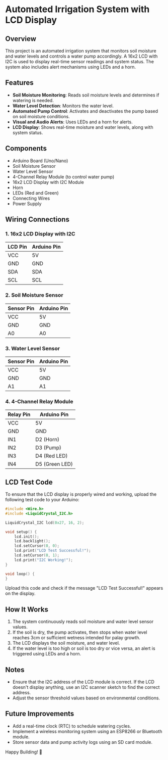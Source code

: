 
# Automated Irrigation System with LCD Display

## Overview
This project is an automated irrigation system that monitors soil moisture and water levels and controls a water pump accordingly. A 16x2 LCD with I2C is used to display real-time sensor readings and system status. The system also includes alert mechanisms using LEDs and a horn.

## Features
- **Soil Moisture Monitoring**: Reads soil moisture levels and determines if watering is needed.
- **Water Level Detection**: Monitors the water level.
- **Automated Pump Control**: Activates and deactivates the pump based on soil moisture conditions.
- **Visual and Audio Alerts**: Uses LEDs and a horn for alerts.
- **LCD Display**: Shows real-time moisture and water levels, along with system status.

## Components
- Arduino Board (Uno/Nano)
- Soil Moisture Sensor
- Water Level Sensor
- 4-Channel Relay Module (to control water pump)
- 16x2 LCD Display with I2C Module
- Horn
- LEDs (Red and Green)
- Connecting Wires
- Power Supply

## Wiring Connections
### 1. **16x2 LCD Display with I2C**
| LCD Pin  | Arduino Pin |
|----------|------------|
| VCC      | 5V         |
| GND      | GND        |
| SDA      | SDA         |
| SCL      | SCL         |

### 2. **Soil Moisture Sensor**
| Sensor Pin | Arduino Pin |
|------------|------------|
| VCC        | 5V         |
| GND        | GND        |
| A0         | A0         |

### 3. **Water Level Sensor**
| Sensor Pin | Arduino Pin |
|------------|------------|
| VCC        | 5V         |
| GND        | GND        |
| A1         | A1         |

### 4. **4-Channel Relay Module**
| Relay Pin | Arduino Pin |
|-----------|------------|
| VCC       | 5V         |
| GND       | GND        |
| IN1       | D2 (Horn)  |
| IN2       | D3 (Pump)  |
| IN3       | D4 (Red LED) |
| IN4       | D5 (Green LED) |

## LCD Test Code
To ensure that the LCD display is properly wired and working, upload the following test code to your Arduino:
```cpp
#include <Wire.h>
#include <LiquidCrystal_I2C.h>

LiquidCrystal_I2C lcd(0x27, 16, 2);

void setup() {
    lcd.init();
    lcd.backlight();
    lcd.setCursor(0, 0);
    lcd.print("LCD Test Successful!");
    lcd.setCursor(0, 1);
    lcd.print("I2C Working!");
}

void loop() {
}
```
Upload this code and check if the message "LCD Test Successful!" appears on the display.

## How It Works
1. The system continuously reads soil moisture and water level sensor values.
2. If the soil is dry, the pump activates, then stops when water level reaches 3cm or sufficient wetness intended for palay growth.
3. The LCD displays the soil moisture, and water level.
4. If the water level is too high or soil is too dry or vice versa, an alert is triggered using LEDs and a horn.

## Notes
- Ensure that the I2C address of the LCD module is correct. If the LCD doesn't display anything, use an I2C scanner sketch to find the correct address.
- Adjust the sensor threshold values based on environmental conditions.

## Future Improvements
- Add a real-time clock (RTC) to schedule watering cycles.
- Implement a wireless monitoring system using an ESP8266 or Bluetooth module.
- Store sensor data and pump activity logs using an SD card module.

Happy Building! 🚀

